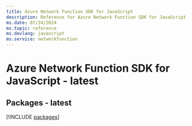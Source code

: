```yaml
---
title: Azure Network Function SDK for JavaScript
description: Reference for Azure Network Function SDK for JavaScript
ms.date: 07/24/2024
ms.topic: reference
ms.devlang: javascript
ms.service: networkfunction
---
```

# Azure Network Function SDK for JavaScript - latest
## Packages - latest
[!INCLUDE [packages](network-function-index.md)]
